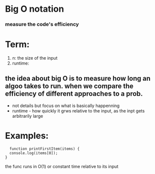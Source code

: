 # Big O notation

### measure the code's efficiency

# Term:

1. n: the size of the input
2. runtime:

## the idea about big O is to measure how long an algoo takes to run. when we compare the efficiency of different approaches to a prob.

- not details but focus on what is basically happenning
- runtime - how quickly it grws relative to the input, as the inpt gets arbitrarily large

# Examples:

```
  function printFirstItem(items) {
  console.log(items[0]);
}
```

the func runs in O(1) or constant time relative to its input
